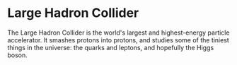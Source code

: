 # Large Hadron Collider

The Large Hadron Collider is the world's largest and highest-energy particle
accelerator. It smashes protons into protons, and studies some of the tiniest
things in the universe: the quarks and leptons, and hopefully the Higgs boson.
